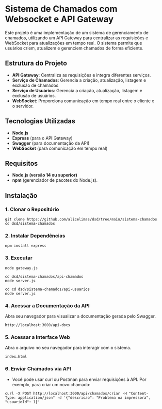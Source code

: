 # Sistema de Chamados com Websocket e API Gateway

Este projeto é uma implementação de um sistema de gerenciamento de chamados, utilizando um API Gateway para centralizar as requisições e WebSocket para atualizações em tempo real. O sistema permite que usuários criem, atualizem e gerenciem chamados de forma eficiente.

## Estrutura do Projeto

- **API Gateway**: Centraliza as requisições e integra diferentes serviços.
- **Serviço de Chamados**:  Gerencia a criação, atualização, listagem e exclusão de chamados.
- **Serviço de Usuários**:  Gerencia a criação, atualização, listagem e exclusão de usuários.
- **WebSocket**: Proporciona comunicação em tempo real entre o cliente e o servidor.

## Tecnologias Utilizadas

- **Node.js**
- **Express** (para o API Gateway)
- **Swagger** (para documentação da API)
- **WebSocket** (para comunicação em tempo real)

## Requisitos

- **Node.js (versão 14 ou superior)**
- **npm** (gerenciador de pacotes do Node.js).

## Instalação

### 1. Clonar o Repositório

```
git clone https://github.com/alicelimas/dsd/tree/main/sistema-chamados
cd dsd/sistema-chamados
```
### 2. Instalar Dependências
```
npm install express
```

### 3. Executar 
```
node gateway.js

cd dsd/sistema-chamados/api-chamados
node server.js

cd cd dsd/sistema-chamados/api-usuarios
node server.js
```

### 4. Acessar a Documentação da API
Abra seu navegador para visualizar a documentação gerada pelo Swagger.
```
http://localhost:3000/api-docs
```

### 5. Acessar a Interface Web
Abra o arquivo no seu navegador para interagir com o sistema.
```
index.html 
```

### 6. Enviar Chamados via API

- Você pode usar curl ou Postman para enviar requisições à API. Por exemplo, para criar um novo chamado:
```
curl -X POST http://localhost:3000/api/chamados/criar -H "Content-Type: application/json" -d '{"descricao": "Problema na impressora", "usuarioId": 1}'
```
